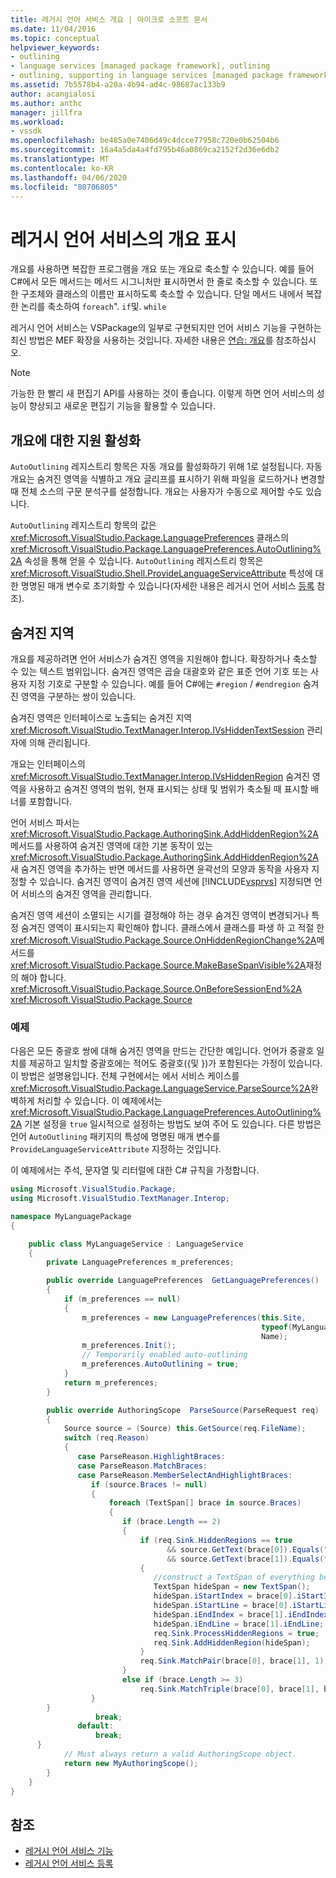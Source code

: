 ```yaml
---
title: 레거시 언어 서비스 개요 | 마이크로 소프트 문서
ms.date: 11/04/2016
ms.topic: conceptual
helpviewer_keywords:
- outlining
- language services [managed package framework], outlining
- outlining, supporting in language services [managed package framework]
ms.assetid: 7b5578b4-a20a-4b94-ad4c-98687ac133b9
author: acangialosi
ms.author: anthc
manager: jillfra
ms.workload:
- vssdk
ms.openlocfilehash: be485a0e7406d49c4dcce77958c720e0b62504b6
ms.sourcegitcommit: 16a4a5da4a4fd795b46a0869ca2152f2d36e6db2
ms.translationtype: MT
ms.contentlocale: ko-KR
ms.lasthandoff: 04/06/2020
ms.locfileid: "80706805"
---
```

# <a name="outlining-in-a-legacy-language-service"></a>레거시 언어 서비스의 개요 표시
개요를 사용하면 복잡한 프로그램을 개요 또는 개요로 축소할 수 있습니다. 예를 들어 C#에서 모든 메서드는 메서드 시그니처만 표시하면서 한 줄로 축소할 수 있습니다. 또한 구조체와 클래스의 이름만 표시하도록 축소할 수 있습니다. 단일 메서드 내에서 복잡한 논리를 축소하여 `foreach`". `if`및. `while`

 레거시 언어 서비스는 VSPackage의 일부로 구현되지만 언어 서비스 기능을 구현하는 최신 방법은 MEF 확장을 사용하는 것입니다. 자세한 내용은 [연습: 개요](../../extensibility/walkthrough-outlining.md)를 참조하십시오.

> [!NOTE]
> 가능한 한 빨리 새 편집기 API를 사용하는 것이 좋습니다. 이렇게 하면 언어 서비스의 성능이 향상되고 새로운 편집기 기능을 활용할 수 있습니다.

## <a name="enabling-support-for-outlining"></a>개요에 대한 지원 활성화
 `AutoOutlining` 레지스트리 항목은 자동 개요를 활성화하기 위해 1로 설정됩니다. 자동 개요는 숨겨진 영역을 식별하고 개요 글리프를 표시하기 위해 파일을 로드하거나 변경할 때 전체 소스의 구문 분석구를 설정합니다. 개요는 사용자가 수동으로 제어할 수도 있습니다.

 `AutoOutlining` 레지스트리 항목의 값은 <xref:Microsoft.VisualStudio.Package.LanguagePreferences> 클래스의 <xref:Microsoft.VisualStudio.Package.LanguagePreferences.AutoOutlining%2A> 속성을 통해 얻을 수 있습니다. `AutoOutlining` 레지스트리 항목은 <xref:Microsoft.VisualStudio.Shell.ProvideLanguageServiceAttribute> 특성에 대한 명명된 매개 변수로 초기화할 수 있습니다(자세한 내용은 레거시 언어 서비스 [등록](../../extensibility/internals/registering-a-legacy-language-service1.md) 참조).

## <a name="the-hidden-region"></a>숨겨진 지역
 개요를 제공하려면 언어 서비스가 숨겨진 영역을 지원해야 합니다. 확장하거나 축소할 수 있는 텍스트 범위입니다. 숨겨진 영역은 곱슬 대괄호와 같은 표준 언어 기호 또는 사용자 지정 기호로 구분할 수 있습니다. 예를 들어 C#에는 `#region` / `#endregion` 숨겨진 영역을 구분하는 쌍이 있습니다.

 숨겨진 영역은 인터페이스로 노출되는 숨겨진 지역 <xref:Microsoft.VisualStudio.TextManager.Interop.IVsHiddenTextSession> 관리자에 의해 관리됩니다.

 개요는 인터페이스의 <xref:Microsoft.VisualStudio.TextManager.Interop.IVsHiddenRegion> 숨겨진 영역을 사용하고 숨겨진 영역의 범위, 현재 표시되는 상태 및 범위가 축소될 때 표시할 배너를 포함합니다.

 언어 서비스 파서는 <xref:Microsoft.VisualStudio.Package.AuthoringSink.AddHiddenRegion%2A> 메서드를 사용하여 숨겨진 영역에 대한 기본 동작이 있는 <xref:Microsoft.VisualStudio.Package.AuthoringSink.AddHiddenRegion%2A> 새 숨겨진 영역을 추가하는 반면 메서드를 사용하면 윤곽선의 모양과 동작을 사용자 지정할 수 있습니다. 숨겨진 영역이 숨겨진 영역 세션에 [!INCLUDE[vsprvs](../../code-quality/includes/vsprvs_md.md)] 지정되면 언어 서비스의 숨겨진 영역을 관리합니다.

 숨겨진 영역 세션이 소멸되는 시기를 결정해야 하는 경우 숨겨진 영역이 변경되거나 특정 숨겨진 영역이 표시되는지 확인해야 합니다. 클래스에서 클래스를 파생 하 고 적절 한 <xref:Microsoft.VisualStudio.Package.Source.OnHiddenRegionChange%2A>메서드를 <xref:Microsoft.VisualStudio.Package.Source.MakeBaseSpanVisible%2A>재정의 해야 합니다. <xref:Microsoft.VisualStudio.Package.Source.OnBeforeSessionEnd%2A> <xref:Microsoft.VisualStudio.Package.Source>

### <a name="example"></a>예제
 다음은 모든 중괄호 쌍에 대해 숨겨진 영역을 만드는 간단한 예입니다. 언어가 중괄호 일치를 제공하고 일치할 중괄호에는 적어도 중괄호({및 })가 포함된다는 가정이 있습니다. 이 방법은 설명용입니다. 전체 구현에서는 에서 서비스 케이스를 <xref:Microsoft.VisualStudio.Package.LanguageService.ParseSource%2A>완벽하게 처리할 수 있습니다. 이 예제에서는 <xref:Microsoft.VisualStudio.Package.LanguagePreferences.AutoOutlining%2A> 기본 설정을 `true` 일시적으로 설정하는 방법도 보여 주어 도 있습니다. 다른 방법은 언어 `AutoOutlining` 패키지의 특성에 명명된 매개 변수를 `ProvideLanguageServiceAttribute` 지정하는 것입니다.

 이 예제에서는 주석, 문자열 및 리터럴에 대한 C# 규칙을 가정합니다.

```csharp
using Microsoft.VisualStudio.Package;
using Microsoft.VisualStudio.TextManager.Interop;

namespace MyLanguagePackage
{

    public class MyLanguageService : LanguageService
    {
        private LanguagePreferences m_preferences;

        public override LanguagePreferences  GetLanguagePreferences()
        {
            if (m_preferences == null)
            {
                m_preferences = new LanguagePreferences(this.Site,
                                                        typeof(MyLanguageService).GUID,
                                                        Name);
                m_preferences.Init();
                // Temporarily enabled auto-outlining
                m_preferences.AutoOutlining = true;
            }
            return m_preferences;
        }

        public override AuthoringScope  ParseSource(ParseRequest req)
        {
            Source source = (Source) this.GetSource(req.FileName);
            switch (req.Reason)
            {
               case ParseReason.HighlightBraces:
               case ParseReason.MatchBraces:
               case ParseReason.MemberSelectAndHighlightBraces:
                  if (source.Braces != null)
                  {
                      foreach (TextSpan[] brace in source.Braces)
                      {
                         if (brace.Length == 2)
                         {
                             if (req.Sink.HiddenRegions == true
                                   && source.GetText(brace[0]).Equals("{")
                                   && source.GetText(brace[1]).Equals("}"))
                             {
                                //construct a TextSpan of everything between the braces
                                TextSpan hideSpan = new TextSpan();
                                hideSpan.iStartIndex = brace[0].iStartIndex;
                                hideSpan.iStartLine = brace[0].iStartLine;
                                hideSpan.iEndIndex = brace[1].iEndIndex;
                                hideSpan.iEndLine = brace[1].iEndLine;
                                req.Sink.ProcessHiddenRegions = true;
                                req.Sink.AddHiddenRegion(hideSpan);
                             }
                             req.Sink.MatchPair(brace[0], brace[1], 1);
                         }
                         else if (brace.Length >= 3)
                             req.Sink.MatchTriple(brace[0], brace[1], brace[2], 1);
                  }
        }
                   break;
               default:
                   break;
      }
            // Must always return a valid AuthoringScope object.
            return new MyAuthoringScope();
        }
    }
}
```

## <a name="see-also"></a>참조
- [레거시 언어 서비스 기능](../../extensibility/internals/legacy-language-service-features1.md)
- [레거시 언어 서비스 등록](../../extensibility/internals/registering-a-legacy-language-service1.md)
